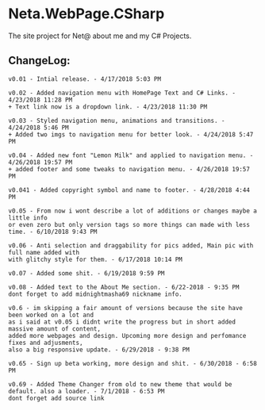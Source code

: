 # Neta.WebPage.CSharp
The site project for Net@ about me and my C# Projects.

ChangeLog:
  -
    v0.01 - Intial release. - 4/17/2018 5:03 PM
    
    v0.02 - Added navigation menu with HomePage Text and C# Links. - 4/23/2018 11:28 PM
    + Text link now is a dropdown link. - 4/23/2018 11:30 PM
    
    v0.03 - Styled navigation menu, animations and transitions. - 4/24/2018 5:46 PM
    + Added two imgs to navigation menu for better look. - 4/24/2018 5:47 PM
    
    v0.04 - Added new font "Lemon Milk" and applied to navigation menu. - 4/26/2018 19:57 PM
    + added footer and some tweaks to navigation menu. - 4/26/2018 19:57 PM
    
    v0.041 - Added copyright symbol and name to footer. - 4/28/2018 4:44 PM
    
    v0.05 - From now i wont describe a lot of additions or changes maybe a little info 
    or even zero but only version tags so more things can made with less time. - 6/10/2018 9:43 PM
    
    v0.06 - Anti selection and draggability for pics added, Main pic with full name added with
    with glitchy style for them. - 6/17/2018 10:14 PM
    
    v0.07 - Added some shit. - 6/19/2018 9:59 PM
    
    v0.08 - Added text to the About Me section. - 6/22-2018 - 9:35 PM
    dont forget to add midnightmasha69 nickname info.
    
    v0.6 - im skipping a fair amount of versions because the site have been worked on a lot and
    as i said at v0.05 i didnt write the progress but in short added massive amount of content,
    added more webpages and design. Upcoming more design and perfomance fixes and adjusments,
    also a big responsive update. - 6/29/2018 - 9:38 PM
    
    v0.65 - Sign up beta working, more design and shit. - 6/30/2018 - 6:58 PM
    
    v0.69 - Added Theme Changer from old to new theme that would be default. also a loader. - 7/1/2018 - 6:53 PM
    dont forget add source link
